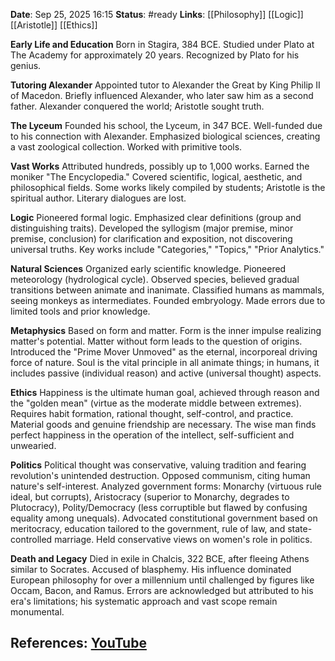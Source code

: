 **Date**: Sep 25, 2025 16:15
**Status**: #ready 
**Links**: [[Philosophy]] [[Logic]] [[Aristotle]] [[Ethics]]

**Early Life and Education**
Born in Stagira, 384 BCE. Studied under Plato at The Academy for approximately 20 years. Recognized by Plato for his genius.

**Tutoring Alexander**
Appointed tutor to Alexander the Great by King Philip II of Macedon. Briefly influenced Alexander, who later saw him as a second father. Alexander conquered the world; Aristotle sought truth.

**The Lyceum**
Founded his school, the Lyceum, in 347 BCE. Well-funded due to his connection with Alexander. Emphasized biological sciences, creating a vast zoological collection. Worked with primitive tools.

**Vast Works**
Attributed hundreds, possibly up to 1,000 works. Earned the moniker "The Encyclopedia." Covered scientific, logical, aesthetic, and philosophical fields. Some works likely compiled by students; Aristotle is the spiritual author. Literary dialogues are lost.

**Logic**
Pioneered formal logic. Emphasized clear definitions (group and distinguishing traits). Developed the syllogism (major premise, minor premise, conclusion) for clarification and exposition, not discovering universal truths. Key works include "Categories," "Topics," "Prior Analytics."

**Natural Sciences**
Organized early scientific knowledge. Pioneered meteorology (hydrological cycle). Observed species, believed gradual transitions between animate and inanimate. Classified humans as mammals, seeing monkeys as intermediates. Founded embryology. Made errors due to limited tools and prior knowledge.

**Metaphysics**
Based on form and matter. Form is the inner impulse realizing matter's potential. Matter without form leads to the question of origins. Introduced the "Prime Mover Unmoved" as the eternal, incorporeal driving force of nature. Soul is the vital principle in all animate things; in humans, it includes passive (individual reason) and active (universal thought) aspects.

**Ethics**
Happiness is the ultimate human goal, achieved through reason and the "golden mean" (virtue as the moderate middle between extremes). Requires habit formation, rational thought, self-control, and practice. Material goods and genuine friendship are necessary. The wise man finds perfect happiness in the operation of the intellect, self-sufficient and unwearied.

**Politics**
Political thought was conservative, valuing tradition and fearing revolution's unintended destruction. Opposed communism, citing human nature's self-interest. Analyzed government forms: Monarchy (virtuous rule ideal, but corrupts), Aristocracy (superior to Monarchy, degrades to Plutocracy), Polity/Democracy (less corruptible but flawed by confusing equality among unequals). Advocated constitutional government based on meritocracy, education tailored to the government, rule of law, and state-controlled marriage. Held conservative views on women's role in politics.

**Death and Legacy**
Died in exile in Chalcis, 322 BCE, after fleeing Athens similar to Socrates. Accused of blasphemy. His influence dominated European philosophy for over a millennium until challenged by figures like Occam, Bacon, and Ramus. Errors are acknowledged but attributed to his era's limitations; his systematic approach and vast scope remain monumental.

## References: [YouTube](https://www.youtube.com/watch?v=Pbl2OKOqRDc)
